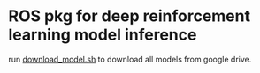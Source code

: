 # ROS pkg for deep reinforcement learning model inference

run [download_model.sh](./model/download_model.sh) to download all models from google drive.